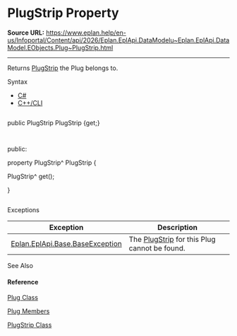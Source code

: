# PlugStrip Property

**Source URL:** https://www.eplan.help/en-us/Infoportal/Content/api/2026/Eplan.EplApi.DataModelu~Eplan.EplApi.DataModel.EObjects.Plug~PlugStrip.html

---

Returns [PlugStrip](Eplan.EplApi.DataModelu~Eplan.EplApi.DataModel.EObjects.PlugStrip.html) the Plug belongs to.

Syntax

- [C#](#i-syntax-CS)
- [C++/CLI](#i-syntax-CPP2005)

```
```
public PlugStrip PlugStrip {get;}
```
```

```
```
public:
property PlugStrip^ PlugStrip {
   PlugStrip^ get();
}
```
```

Exceptions

| Exception | Description |
| --- | --- |
| [Eplan.EplApi.Base.BaseException](Eplan.EplApi.Baseu~Eplan.EplApi.Base.BaseException.html) | The [PlugStrip](Eplan.EplApi.DataModelu~Eplan.EplApi.DataModel.EObjects.PlugStrip.html) for this Plug cannot be found. |



See Also

#### Reference

[Plug Class](Eplan.EplApi.DataModelu~Eplan.EplApi.DataModel.EObjects.Plug.html)
  
[Plug Members](Eplan.EplApi.DataModelu~Eplan.EplApi.DataModel.EObjects.Plug_members.html)
  
[PlugStrip Class](Eplan.EplApi.DataModelu~Eplan.EplApi.DataModel.EObjects.PlugStrip.html)